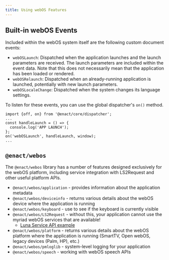 ```yaml
---
title: Using webOS Features
---
```


## Built-in webOS Events

Included within the webOS system itself are the following custom document events:

*   `webOSLaunch`: Dispatched when the application launches and the launch parameters are received. The launch parameters are included within the event data. Note that this does not necessarily mean that the application has been loaded or rendered.
*   `webOSRelaunch`: Dispatched when an already-running application is launched, potentially with new launch parameters.
*   `webOSLocaleChange`: Dispatched when the system changes its language settings.

To listen for these events, you can use the global dispatcher's `on()` method.

```
import {off, on} from '@enact/core/dispatcher';
...
const handleLaunch = () => {
  console.log('APP LAUNCH');
};
on('webOSLaunch', handleLaunch, window);
...
```

## `@enact/webos`

The `@enact/webos` library has a number of features designed exclusively for the webOS platform, including service integration
with LS2Request and other useful platform APIs.

*   `@enact/webos/application` - provides information about the application metadata
*   `@enact/webos/deviceinfo` - returns various details about the webOS device where the application is running
*   `@enact/webos/keyboard` - use to see if the keyboard is currently visible
*   `@enact/webos/LS2Request` - without this, your application cannot use the myriad webOS services that are available!
    *    [Luna Service API example](./luna-service-api.md#example)
*   `@enact/webos/platform` - returns various details about the webOS platform where the application is running (SmartTV, Open webOS, legacy devices (Palm, HP), etc.)
*   `@enact/webos/pmloglib` - system-level logging for your application
*   `@enact/webos/speech` - working with webOS speech APIs
